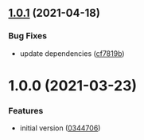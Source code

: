 ## [1.0.1](https://github.com/valverdealbo/redirect-to-https-middleware/compare/v1.0.0...v1.0.1) (2021-04-18)


### Bug Fixes

* update dependencies ([cf7819b](https://github.com/valverdealbo/redirect-to-https-middleware/commit/cf7819b479abd9a2ad8a33e9c7a08ed28e208b1c))

# 1.0.0 (2021-03-23)


### Features

* initial version ([0344706](https://github.com/valverdealbo/redirect-to-https-middleware/commit/0344706e0564d9a052d0bd6ca6197230601dc5ac))
